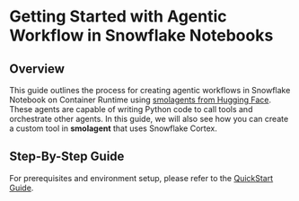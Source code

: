 # Getting Started with Agentic Workflow in Snowflake Notebooks

## Overview

This guide outlines the process for creating agentic workflows in Snowflake Notebook on Container Runtime using [smolagents from Hugging Face](https://github.com/huggingface/smolagents). These agents are capable of writing Python code to call tools and orchestrate other agents. In this guide, we will also see how you can create a custom tool in **smolagent** that uses Snowflake Cortex.

## Step-By-Step Guide

For prerequisites and environment setup, please refer to the [QuickStart Guide](https://quickstarts.snowflake.com/guide/build-agentic-workflows-with-huggingface-smolagents-in-snowflake/index.html).
